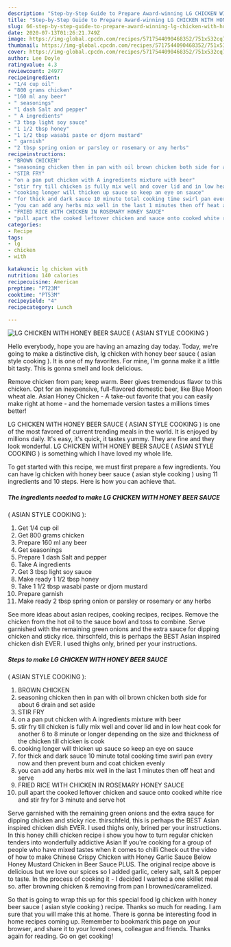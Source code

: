 ```yaml
---
description: "Step-by-Step Guide to Prepare Award-winning LG CHICKEN WITH HONEY BEER SAUCE ( ASIAN STYLE COOKING )"
title: "Step-by-Step Guide to Prepare Award-winning LG CHICKEN WITH HONEY BEER SAUCE ( ASIAN STYLE COOKING )"
slug: 66-step-by-step-guide-to-prepare-award-winning-lg-chicken-with-honey-beer-sauce-asian-style-cooking
date: 2020-07-13T01:26:21.749Z
image: https://img-global.cpcdn.com/recipes/5717544090468352/751x532cq70/lg-chicken-with-honey-beer-sauce-asian-style-cooking-recipe-main-photo.jpg
thumbnail: https://img-global.cpcdn.com/recipes/5717544090468352/751x532cq70/lg-chicken-with-honey-beer-sauce-asian-style-cooking-recipe-main-photo.jpg
cover: https://img-global.cpcdn.com/recipes/5717544090468352/751x532cq70/lg-chicken-with-honey-beer-sauce-asian-style-cooking-recipe-main-photo.jpg
author: Lee Doyle
ratingvalue: 4.3
reviewcount: 24977
recipeingredient:
- "1/4 cup oil"
- "800 grams chicken"
- "160 ml any beer"
- " seasonings"
- "1 dash Salt and pepper"
- " A ingredients"
- "3 tbsp light soy sauce"
- "1 1/2 tbsp honey"
- "1 1/2 tbsp wasabi paste or djorn mustard"
- " garnish"
- "2 tbsp spring onion or parsley or rosemary or any herbs"
recipeinstructions:
- "BROWN CHICKEN"
- "seasoning chicken then in pan with oil brown chicken both side for about 6 drain and set aside"
- "STIR FRY"
- "on a pan put chicken with A ingredients mixture with beer"
- "stir fry till chicken is fully mix well and cover lid and in low heat cook for another 6 to 8 minute or longer depending on the size and thickness of the chicken till chicken is cook"
- "cooking longer will thicken up sauce so keep an eye on sauce"
- "for thick and dark sauce 10 minute total cooking time swirl pan every now and then prevent burn and coat chicken evenly"
- "you can add any herbs mix well in the last 1 minutes then off heat and serve"
- "FRIED RICE WITH CHICKEN IN ROSEMARY HONEY SAUCE"
- "pull apart the cooked leftover chicken and sauce onto cooked white rice and stir fry for 3 minute and serve hot"
categories:
- Recipe
tags:
- lg
- chicken
- with

katakunci: lg chicken with 
nutrition: 140 calories
recipecuisine: American
preptime: "PT23M"
cooktime: "PT53M"
recipeyield: "4"
recipecategory: Lunch

---
```



![LG CHICKEN WITH HONEY BEER SAUCE
( ASIAN STYLE COOKING )](https://img-global.cpcdn.com/recipes/5717544090468352/751x532cq70/lg-chicken-with-honey-beer-sauce-asian-style-cooking-recipe-main-photo.jpg)

Hello everybody, hope you are having an amazing day today. Today, we're going to make a distinctive dish, lg chicken with honey beer sauce
( asian style cooking ). It is one of my favorites. For mine, I'm gonna make it a little bit tasty. This is gonna smell and look delicious.

Remove chicken from pan; keep warm. Beer gives tremendous flavor to this chicken. Opt for an inexpensive, full-flavored domestic beer, like Blue Moon wheat ale. Asian Honey Chicken - A take-out favorite that you can easily make right at home - and the homemade version tastes a millions times better!

LG CHICKEN WITH HONEY BEER SAUCE
( ASIAN STYLE COOKING ) is one of the most favored of current trending meals in the world. It is enjoyed by millions daily. It's easy, it's quick, it tastes yummy. They are fine and they look wonderful. LG CHICKEN WITH HONEY BEER SAUCE
( ASIAN STYLE COOKING ) is something which I have loved my whole life.


To get started with this recipe, we must first prepare a few ingredients. You can have lg chicken with honey beer sauce
( asian style cooking ) using 11 ingredients and 10 steps. Here is how you can achieve that.

<!--inarticleads1-->

##### The ingredients needed to make LG CHICKEN WITH HONEY BEER SAUCE
( ASIAN STYLE COOKING ):

1. Get 1/4 cup oil
1. Get 800 grams chicken
1. Prepare 160 ml any beer
1. Get  seasonings
1. Prepare 1 dash Salt and pepper
1. Take  A ingredients
1. Get 3 tbsp light soy sauce
1. Make ready 1 1/2 tbsp honey
1. Take 1 1/2 tbsp wasabi paste or djorn mustard
1. Prepare  garnish
1. Make ready 2 tbsp spring onion or parsley or rosemary or any herbs


See more ideas about asian recipes, cooking recipes, recipes. Remove the chicken from the hot oil to the sauce bowl and toss to combine. Serve garnished with the remaining green onions and the extra sauce for dipping chicken and sticky rice. thirschfeld, this is perhaps the BEST Asian inspired chicken dish EVER. I used thighs only, brined per your instructions. 

<!--inarticleads2-->

##### Steps to make LG CHICKEN WITH HONEY BEER SAUCE
( ASIAN STYLE COOKING ):

1. BROWN CHICKEN
1. seasoning chicken then in pan with oil brown chicken both side for about 6 drain and set aside
1. STIR FRY
1. on a pan put chicken with A ingredients mixture with beer
1. stir fry till chicken is fully mix well and cover lid and in low heat cook for another 6 to 8 minute or longer depending on the size and thickness of the chicken till chicken is cook
1. cooking longer will thicken up sauce so keep an eye on sauce
1. for thick and dark sauce 10 minute total cooking time swirl pan every now and then prevent burn and coat chicken evenly
1. you can add any herbs mix well in the last 1 minutes then off heat and serve
1. FRIED RICE WITH CHICKEN IN ROSEMARY HONEY SAUCE
1. pull apart the cooked leftover chicken and sauce onto cooked white rice and stir fry for 3 minute and serve hot


Serve garnished with the remaining green onions and the extra sauce for dipping chicken and sticky rice. thirschfeld, this is perhaps the BEST Asian inspired chicken dish EVER. I used thighs only, brined per your instructions. In this honey chilli chicken recipe i show you how to turn regular chicken tenders into wonderfully addictive Asian If you&#39;re cooking for a group of people who have mixed tastes when it comes to chilli Check out the video of how to make Chinese Crispy Chicken with Honey Garlic Sauce Below Honey Mustard Chicken in Beer Sauce PLUS. The original recipe above is delicious but we love our spices so I added garlic, celery salt, salt &amp; pepper to taste. In the process of cooking it - I decided I wanted a one skillet meal so. after browning chicken &amp; removing from pan I browned/caramelized. 

So that is going to wrap this up for this special food lg chicken with honey beer sauce
( asian style cooking ) recipe. Thanks so much for reading. I am sure that you will make this at home. There is gonna be interesting food in home recipes coming up. Remember to bookmark this page on your browser, and share it to your loved ones, colleague and friends. Thanks again for reading. Go on get cooking!
